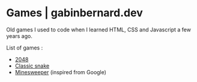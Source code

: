 # Games | gabinbernard.dev

Old games I used to code when I learned HTML, CSS and Javascript a few years ago.

List of games :
- [2048](https://2048.gabinbernard.dev)
- [Classic snake](https://classic-snake.gabinbernard.dev)
- [Minesweeper](https://minesweeper.gabinbernard.dev) (inspired from Google)
